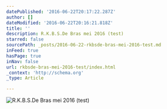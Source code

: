 ```yaml
---
datePublished: '2016-06-22T20:17:22.287Z'
author: []
dateModified: '2016-06-22T20:16:21.818Z'
title: ''
description: R.K.B.S.De Bras mei 2016 (test)
starred: false
sourcePath: _posts/2016-06-22-rkbsde-bras-mei-2016-test.md
inFeed: true
hasPage: true
inNav: false
url: rkbsde-bras-mei-2016-test/index.html
_context: 'http://schema.org'
_type: Article

---
```

![R.K.B.S.De Bras mei 2016 (test)](https://the-grid-user-content.s3-us-west-2.amazonaws.com/2af476de-0686-49a1-849f-ac0843c2bd62.png)